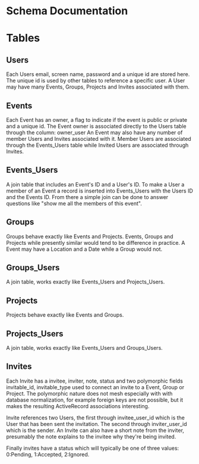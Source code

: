 # Schema Documentation

# Tables

## Users

Each Users email, screen name, password and a unique id are stored here. The
unique id is used by other tables to reference a specific user. A User may 
have many Events, Groups, Projects and Invites associated with them.


## Events

Each Event has an owner, a flag to indicate if the event is public or private
and a unique id. The Event owner is associated directly to the Users table 
through the column: owner_user An Event may also have any number of member 
Users and Invites associated with it.  Member Users are associated through 
the Events_Users table while Invited Users are associated through Invites. 


## Events_Users

A join table that includes an Event's ID and a User's ID. To make a User a
member of an Event a record is inserted into Events_Users with the Users ID
and the Events ID. From there a simple join can be done to answer questions
like "show me all the members of this event". 


## Groups

Groups behave exactly like Events and Projects. Events, Groups and Projects
while presently similar would tend to be difference in practice. A Event may
have a Location and a Date while a Group would not.


## Groups_Users

A join table, works exactly like Events_Users and Projects_Users.


## Projects

Projects behave exactly like Events and Groups.


## Projects_Users

A join table, works exactly like Events_Users and Groups_Users.


## Invites

Each Invite has a invitee, inviter, note, status and two polymorphic fields
invitable_id, invitable_type used to connect an invite to a Event, Group or
Project. The polymorphic nature does not mesh especially with with database
normalization, for example foreign keys are not possible, but it makes the 
resulting ActiveRecord associations interesting. 

Invite references two Users, the first through invitee_user_id which is the
User that has been sent the invitation. The second through inviter_user_id 
which is the sender. An Invite can also have a short note from the inviter,
presumably the note explains to the invitee why they're being invited.

Finally invites have a status which will typically be one of three values:
0:Pending, 1:Accepted, 2:Ignored.



